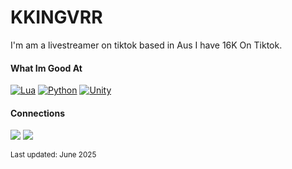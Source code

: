 # KKINGVRR

I'm am a livestreamer on tiktok based in Aus I have 16K On Tiktok.
<h4>What Im Good At</h4>

[![Lua](https://img.shields.io/badge/Lua-%232C2D72.svg?logo=lua&logoColor=white)](#)
[![Python](https://img.shields.io/badge/Python-3776AB?logo=python&logoColor=fff)](#)
[![Unity](https://img.shields.io/badge/Unity-%23000000.svg?logo=unity&logoColor=white)](#)

<h4>Connections</h4>

<a href="https://www.youtube.com/@kinthedrifterr"><img src="https://img.shields.io/badge/YouTube-%23FF0000.svg?logo=YouTube&logoColor=white"></a>
<a href="discord.gg/QJKa4NHyvT"><img src="https://img.shields.io/badge/Discord-%235865F2.svg?&logo=discord&logoColor=white"></a>


<sub>Last updated: June 2025</sub>
